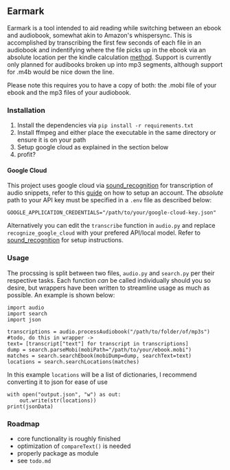 ## Earmark

Earmark is a tool intended to aid reading while switching between an ebook and audiobook, somewhat akin to Amazon's whispersync. 
This is accomplished by transcribing the first few seconds of each file in an audiobook and indentifying where the file picks up in the ebook via an absolute location per the kindle calculation [method](https://wiki.mobileread.com/wiki/Page_numbers#Implementation). Support is currently only planned for audibooks broken up into mp3 segments, although support for 
.m4b would be nice down the line.

Please note this requires you to have a copy of both: the .mobi file of your ebook and the mp3 files of your audiobook.

### Installation
1. Install the dependencies via `pip install -r requirements.txt`
2. Install ffmpeg and either place the executable in the same directory or ensure it is on your path
3. Setup google cloud as explained in the section below 
4. profit?

#### Google Cloud
This project uses google cloud via [sound_recognition](https://pypi.org/project/SpeechRecognition/) for transcription of audio snippets, refer to this [guide](https://cloud.google.com/speech-to-text/docs/transcribe-api) on how to setup an account. The *absolute* path to your API key must be specified in a `.env` file as described below:
```
GOOGLE_APPLICATION_CREDENTIALS="/path/to/your/google-cloud-key.json"
```

Alternatively you can edit the `transcribe` function in `audio.py` and replace `recognize_google_cloud` with your prefered API/local model. Refer to [sound_recognition](https://pypi.org/project/SpeechRecognition/) for setup instructions.


### Usage
The procssing is split between two files, `audio.py` and `search.py` per their respective tasks.
Each function *can* be called individually should you so desire, but wrappers have been written to
streamline usage as much as possible.
An example is shown below:
```
import audio
import search
import json

transcriptions = audio.processAudiobook("/path/to/folder/of/mp3s")
#todo, do this in wrapper ->
text= [transcript["text"] for transcript in transcriptions] 
dump = search.parseMobi(mobiPath="/path/to/your/ebook.mobi")
matches = search.searchEbook(mobiDump=dump, searchText=text)
locations = search.searchLocations(matches)
```
In this example `locations` will be a list of dictionaries, I recommend converting it to json for ease of use
```
with open("output.json", "w") as out:
	out.write(str(locations))
print(jsonData)
```


### Roadmap
- core functionality is roughly finished
- optimization of `compareText()` is needed
- properly package as module
- see `todo.md`